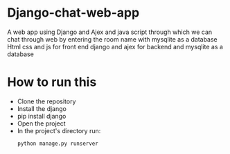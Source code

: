 # Django-chat-web-app
A web app using Django and Ajex  and java script through which we can chat through web by entering the room name  with mysqlite as a database 
Html css and js for front end 
django and ajex for backend and mysqlite as a database


# How to run this
- Clone the repository
- Install the django
- pip install django
- Open the project
- In the project's directory
  run:
  ```
  python manage.py runserver
